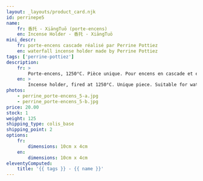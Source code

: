 ```yaml
---
layout: _layouts/product_card.njk
id: perrinepe5
name:
    fr: 香托 - XiāngTuō (porte-encens)
    en: Incense Holder - 香托 - XiāngTuō
mini_descr:
    fr: porte-encens cascade réalisé par Perrine Pottiez
    en: waterfall incense holder made by Perrine Pottiez
tags: ['perrine-pottiez']
description: 
    fr: >
        Porte-encens, 1250°C. Pièce unique. Pour encens en cascade et encens normal.
    en: >
        Incense holder, fired at 1250°C. Unique piece. Suitable for waterfall incense and regular incense.
photos:
    - perrine_porte-encens_5-a.jpg
    - perrine_porte-encens_5-b.jpg
price: 20.00
stock: 1
weight: 125
shipping_type: colis_base
shipping_point: 2
options:
    fr:
        dimensions: 10cm x 4cm
    en:
        dimensions: 10cm x 4cm
eleventyComputed:
    title: '{{ tags }} - {{ name }}'
---
```

